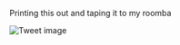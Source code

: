 Printing this out and taping it to my roomba


![Tweet image](/assets/crosspoast/F3F2pv2aoAAV4j0.jpg)

